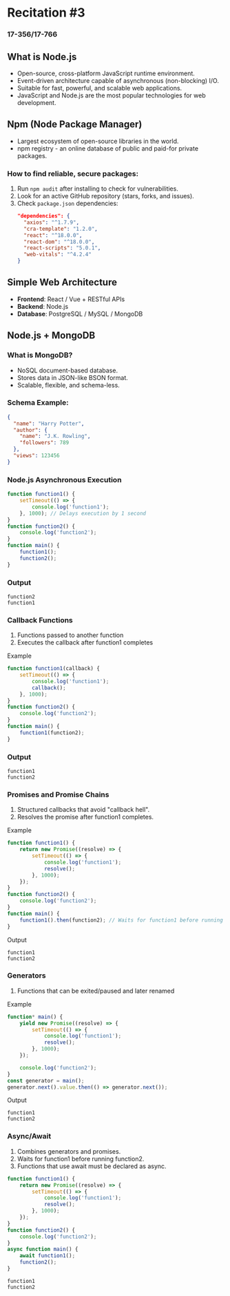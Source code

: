 # Recitation #3
### 17-356/17-766

## What is Node.js
- Open-source, cross-platform JavaScript runtime environment.
- Event-driven architecture capable of asynchronous (non-blocking) I/O.
- Suitable for fast, powerful, and scalable web applications.
- JavaScript and Node.js are the most popular technologies for web development.

## Npm (Node Package Manager)
- Largest ecosystem of open-source libraries in the world.
- npm registry - an online database of public and paid-for private packages.

### How to find reliable, secure packages:
1. Run `npm audit` after installing to check for vulnerabilities.
2. Look for an active GitHub repository (stars, forks, and issues).
3. Check `package.json` dependencies:
    ```json
    "dependencies": {
      "axios": "^1.7.9",
      "cra-template": "1.2.0",
      "react": "^18.0.0",
      "react-dom": "^18.0.0",
      "react-scripts": "5.0.1",
      "web-vitals": "^4.2.4"
    }
    ```

## Simple Web Architecture
- **Frontend**: React / Vue + RESTful APIs
- **Backend**: Node.js
- **Database**: PostgreSQL / MySQL / MongoDB

## Node.js + MongoDB

### What is MongoDB?
- NoSQL document-based database.
- Stores data in JSON-like BSON format.
- Scalable, flexible, and schema-less.

### Schema Example:
```json
{
  "name": "Harry Potter",
  "author": {
    "name": "J.K. Rowling",
    "followers": 789
  },
  "views": 123456
}
```

### Node.js Asynchronous Execution
```javascript
function function1() {
    setTimeout(() => {
        console.log('function1');
    }, 1000); // Delays execution by 1 second
}
function function2() {
    console.log('function2');
}
function main() {
    function1();
    function2();
}
```

### Output
```
function2
function1
```

### Callback Functions

1. Functions passed to another function
2. Executes the callback after function1 completes

Example
```javascript
function function1(callback) {
    setTimeout(() => {
        console.log('function1');
        callback();
    }, 1000);
}
function function2() {
    console.log('function2');
}
function main() {
    function1(function2);
}
```

### Output
```
function1
function2
```

### Promises and Promise Chains

1. Structured callbacks that avoid "callback hell".
2. Resolves the promise after function1 completes.

Example
```javascript
function function1() {
    return new Promise((resolve) => {
        setTimeout(() => {
            console.log('function1');
            resolve();
        }, 1000);
    });
}
function function2() {
    console.log('function2');
}
function main() {
    function1().then(function2); // Waits for function1 before running function2
}
```

Output
```
function1
function2
```

### Generators
1. Functions that can be exited/paused and later renamed

Example
```javascript
function* main() {
    yield new Promise((resolve) => {
        setTimeout(() => {
            console.log('function1');
            resolve();
        }, 1000);
    });

    console.log('function2');
}
const generator = main();
generator.next().value.then(() => generator.next());
```

Output
```
function1
function2
```

### Async/Await
1. Combines generators and promises.
2. Waits for function1 before running function2.
3. Functions that use await must be declared as async.

```javascript
function function1() {
    return new Promise((resolve) => {
        setTimeout(() => {
            console.log('function1');
            resolve();
        }, 1000);
    });
}
function function2() {
    console.log('function2');
}
async function main() {
    await function1();
    function2();
}
```

```
function1
function2
```